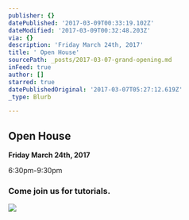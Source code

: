 ```yaml
---
publisher: {}
datePublished: '2017-03-09T00:33:19.102Z'
dateModified: '2017-03-09T00:32:48.203Z'
via: {}
description: 'Friday March 24th, 2017'
title: ' Open House'
sourcePath: _posts/2017-03-07-grand-opening.md
inFeed: true
author: []
starred: true
datePublishedOriginal: '2017-03-07T05:27:12.619Z'
_type: Blurb

---
```

## **Open House**

**Friday March 24th, 2017**

6:30pm-9:30pm

### Come join us for tutorials.
![](https://the-grid-user-content.s3-us-west-2.amazonaws.com/fa7cc231-3f86-415f-950e-b5fc9912ad79.jpg)